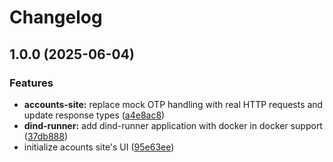# Changelog

## 1.0.0 (2025-06-04)


### Features

* **accounts-site:** replace mock OTP handling with real HTTP requests and update response types ([a4e8ac8](https://github.com/ecoma-io/application/commit/a4e8ac87e798b03796a02c38a55b2358f42ed755))
* **dind-runner:** add dind-runner application with docker in docker support ([37db888](https://github.com/ecoma-io/application/commit/37db888ecdd2ab15c889c091006d1f73c4247fd4))
* initialize acounts site's UI ([95e63ee](https://github.com/ecoma-io/application/commit/95e63ee8e19c88acc71cf0f27155aa7bd2c0b5b2))
